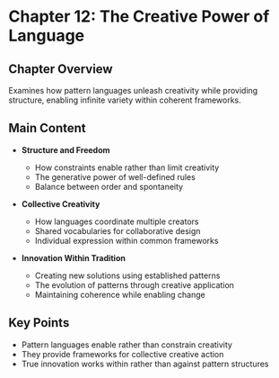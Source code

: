 # Chapter 12: The Creative Power of Language

## Chapter Overview
Examines how pattern languages unleash creativity while providing structure, enabling infinite variety within coherent frameworks.

## Main Content
- **Structure and Freedom**
  - How constraints enable rather than limit creativity
  - The generative power of well-defined rules
  - Balance between order and spontaneity

- **Collective Creativity**
  - How languages coordinate multiple creators
  - Shared vocabularies for collaborative design
  - Individual expression within common frameworks

- **Innovation Within Tradition**
  - Creating new solutions using established patterns
  - The evolution of patterns through creative application
  - Maintaining coherence while enabling change

## Key Points
- Pattern languages enable rather than constrain creativity
- They provide frameworks for collective creative action
- True innovation works within rather than against pattern structures